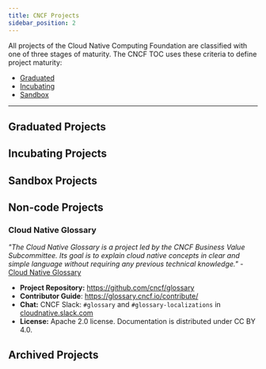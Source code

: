 ```yaml
---
title: CNCF Projects
sidebar_position: 2
---
```


All projects of the Cloud Native Computing Foundation are classified with one of three stages of maturity. The CNCF TOC uses these criteria to define project maturity: 

-	[Graduated](https://github.com/cncf/toc/blob/main/.github/ISSUE_TEMPLATE/template-graduation-application.md)
-	[Incubating](https://github.com/cncf/toc/blob/main/.github/ISSUE_TEMPLATE/template-incubation-application.md)
-	[Sandbox](https://github.com/cncf/sandbox)

---

Graduated Projects
------------------

<!-- {{< projects-details level="graduated" >}} -->


Incubating Projects
-------------------

<!-- {{< projects-details level="incubating" >}} -->

Sandbox Projects
-------------------

<!-- {{< projects-details level="sandbox" >}} -->


Non-code Projects
------------------

### Cloud Native Glossary

 *"The Cloud Native Glossary is a project led by the CNCF Business Value Subcommittee. Its goal is to explain cloud native concepts in clear and simple language without requiring any previous technical knowledge."* - [Cloud Native Glossary](https://glossary.cncf.io/)

 -   **Project Repository:** https://github.com/cncf/glossary
 -   **Contributor Guide**: https://glossary.cncf.io/contribute/
 -   **Chat:** CNCF Slack: `#glossary` and `#glossary-localizations` in [cloudnative.slack.com](https://cloud-native.slack.com/)
 -   **License:** Apache 2.0 license. Documentation is distributed under CC BY 4.0.

Archived Projects
-----------------

<!-- {{< projects-details level="archived" >}} -->
